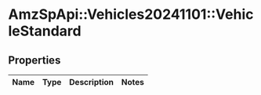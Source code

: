 # AmzSpApi::Vehicles20241101::VehicleStandard

## Properties
Name | Type | Description | Notes
------------ | ------------- | ------------- | -------------

